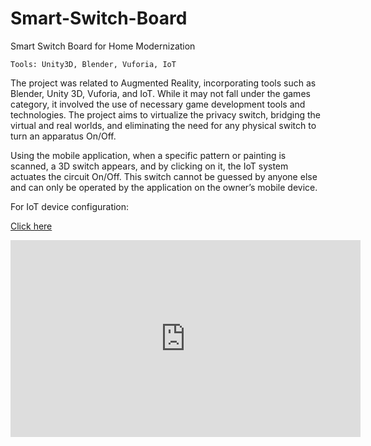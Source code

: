 # Smart-Switch-Board
Smart Switch Board for Home Modernization

`Tools: Unity3D, Blender, Vuforia, IoT`

The project was related to Augmented Reality, incorporating tools such as Blender, Unity 3D, Vuforia, and IoT. While it may not fall under the games category, it involved the use of necessary game development tools and technologies. The project aims to virtualize the privacy switch, bridging the virtual and real worlds, and eliminating the need for any physical switch to turn an apparatus On/Off.

Using the mobile application, when a specific pattern or painting is scanned, a 3D switch appears, and by clicking on it, the IoT system actuates the circuit On/Off. This switch cannot be guessed by anyone else and can only be operated by the application on the owner’s mobile device.

For IoT device configuration:

<a href="https://github.com/ankit-vatsa/Smart-Switch-Board/blob/main/Info">Click here</a>

<iframe width="560" height="315" src="https://www.youtube.com/embed/Q-TaRuXGV1k?si=DcoXRmpgjig-ZSFD" title="YouTube video player" frameborder="0" allow="accelerometer; autoplay; clipboard-write; encrypted-media; gyroscope; picture-in-picture; web-share" referrerpolicy="strict-origin-when-cross-origin" allowfullscreen></iframe>
